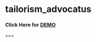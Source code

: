 # tailorism_advocatus

### Click Here for [DEMO](http://htmlpreview.github.io/?https://github.com/josephmax/tailorism_advocatus/index.html)

===
